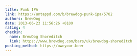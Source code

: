 ```yaml
---
title: Punk IPA
link: https://untappd.com/b/brewdog-punk-ipa/5702
authors: BrewDog
date: 2013-06-23 11:56:26 +0100
rating: 4
checkin:
  name: BrewDog Shoreditch
  link: https://www.brewdog.com/bars/uk/brewdog-shoreditch
posting_method: https://ownyour.beer
---
```

